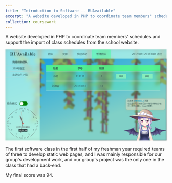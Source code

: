 ```yaml
---
title: "Introduction to Software -- RUAvailable"
excerpt: "A website developed in PHP to coordinate team members' schedules and support the import of class schedules from the school website.<br/><img src='/images/RUAvailable.png'>"
collection: coursework
---
```


A website developed in PHP to coordinate team members' schedules and support the import of class schedules from the school website.

![](/images/RUAvailable.png)

The first software class in the first half of my freshman year required teams of three to develop static web pages, and I was mainly responsible for our group's development work, and our group's project was the only one in the class that had a back-end.

My final score was 94.
